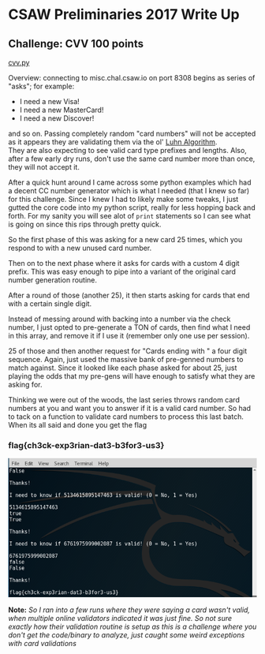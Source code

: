 # CSAW Preliminaries 2017 Write Up

## Challenge: CVV 100 points

[cvv.py](./cvv.py)

Overview: connecting to misc.chal.csaw.io on port 8308 begins as series of "asks"; for example:

* I need a new Visa!
* I need a new MasterCard!
* I need a new Discover!

and so on. Passing completely random "card numbers" will not be accepted as it appears they are validating them via the ol' [Luhn Algorithm](https://en.wikipedia.org/wiki/Luhn_algorithm).  
They are also expecting to see valid card type prefixes and lengths. Also, after a few early dry runs, don't use the same card number more than once, they will not accept it. 

After a quick hunt around I came across some python examples which had a decent CC number generator which is what I needed (that I knew so far) for this challenge. Since I knew I had to likely make some tweaks, I just gutted the core code into my python script, really for less hopping back and forth. For my sanity you will see alot of ```print``` statements so I can see what is going on since this rips through pretty quick.

So the first phase of this was asking for a new card 25 times, which you respond to with a new unused card number. 

Then on to the next phase where it asks for cards with a custom 4 digit prefix. This was easy enough to pipe into a variant of the original card number generation routine. 

After a round of those (another 25), it then starts asking for cards that end with a certain single digit.

Instead of messing around with backing into a number via the check number, I just opted to pre-generate a TON of cards, then find what I need in this array, and remove it if I use it (remember only one use per session).

25 of those and then another request for "Cards ending with " a four digit sequence. Again, just used the massive bank of pre-genned numbers to match against. Since it looked like each phase asked for about 25, just playing the odds that my pre-gens will have enough to satisfy what they are asking for.

Thinking we were out of the woods, the last series throws random card numbers at you and want you to answer if it is a valid card number. So had to tack on a function to validate card numbers to process this last batch. When its all said and done you get the flag

### flag{ch3ck-exp3rian-dat3-b3for3-us3}

![Screenshot of end of script with flag](./images/cvv.png)

**Note:** *So I ran into a few runs where they were saying a card wasn't valid, when multiple online validators indicated it was just fine. So not sure exactly how their validation routine is setup as this is a challenge where you don't get the code/binary to analyze, just caught some weird exceptions with card validations*